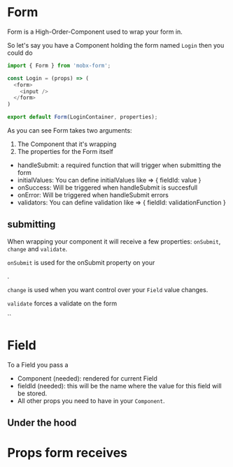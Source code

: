 # Form

Form is a High-Order-Component used to wrap your form in.

So let's say you have a Component holding the form named `Login` then you could do

```javascript
import { Form } from 'mobx-form';

const Login = (props) => (
  <form>
    <input />
  </form>
)

export default Form(LoginContainer, properties);
```

As you can see Form takes two arguments:

1. The Component that it's wrapping
2. The properties for the Form itself
  - handleSubmit: a required function that will trigger when submitting the form
  - initialValues: You can define initialValues like => { fieldId: value }
  - onSuccess: Will be triggered when handleSubmit is succesfull
  - onError: Will be triggered when handleSubmit errors
  - validators: You can define validation like => { fieldId: validationFunction }

## submitting

When wrapping your component it will receive a few properties: `onSubmit`, `change` and `validate`.

`onSubmit` is used for the onSubmit property on your <form>.

`change` is used when you want control over your `Field` value changes.

`validate` forces a validate on the form

``

# Field

To a Field you pass a

- Component (needed): rendered for current Field
- fieldId (needed): this will be the name where the value for this field will be stored.
- All other props you need to have in your `Component`.

## Under the hood

# Props form receives
